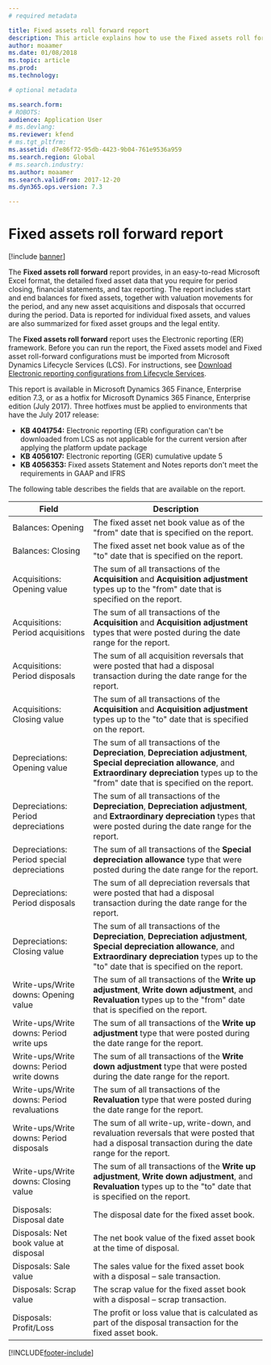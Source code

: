 ```yaml
---
# required metadata

title: Fixed assets roll forward report
description: This article explains how to use the Fixed assets roll forward report.
author: moaamer
ms.date: 01/08/2018
ms.topic: article
ms.prod: 
ms.technology: 

# optional metadata

ms.search.form: 
# ROBOTS: 
audience: Application User
# ms.devlang: 
ms.reviewer: kfend
# ms.tgt_pltfrm: 
ms.assetid: d7e86f72-95db-4423-9b04-761e9536a959
ms.search.region: Global
# ms.search.industry: 
ms.author: moaamer
ms.search.validFrom: 2017-12-20
ms.dyn365.ops.version: 7.3

---
```

# Fixed assets roll forward report

[!include [banner](../includes/banner.md)]

The **Fixed assets roll forward** report provides, in an easy-to-read Microsoft Excel format, the detailed fixed asset data that you require for period closing, financial statements, and tax reporting. The report includes start and end balances for fixed assets, together with valuation movements for the period, and any new asset acquisitions and disposals that occurred during the period. Data is reported for individual fixed assets, and values are also summarized for fixed asset groups and the legal entity.

The **Fixed assets roll forward** report uses the Electronic reporting (ER) framework. Before you can run the report, the Fixed assets model and Fixed asset roll-forward configurations must be imported from Microsoft Dynamics Lifecycle Services (LCS). For instructions, see [Download Electronic reporting configurations from Lifecycle Services](/dynamics365/unified-operations/dev-itpro/analytics/download-electronic-reporting-configuration-lcs).

This report is available in Microsoft Dynamics 365 Finance, Enterprise edition 7.3, or as a hotfix for Microsoft Dynamics 365 Finance, Enterprise edition (July 2017). Three hotfixes must be applied to environments that have the July 2017 release:

- **KB 4041754:** Electronic reporting (ER) configuration can't be downloaded from LCS as not applicable for the current version after applying the platform update package
- **KB 4056107:** Electronic reporting (GER) cumulative update 5
- **KB 4056353:** Fixed assets Statement and Notes reports don't meet the requirements in GAAP and IFRS

The following table describes the fields that are available on the report.


|                    Field                    |                                                                                                                                Description                                                                                                                                |
|---------------------------------------------|---------------------------------------------------------------------------------------------------------------------------------------------------------------------------------------------------------------------------------------------------------------------------|
|              Balances: Opening              |                                                                                           The fixed asset net book value as of the "from" date that is specified on the report.                                                                                           |
|              Balances: Closing              |                                                                                            The fixed asset net book value as of the "to" date that is specified on the report.                                                                                            |
|         Acquisitions: Opening value         |                                                 The sum of all transactions of the <strong>Acquisition</strong> and <strong>Acquisition adjustment</strong> types up to the "from" date that is specified on the report.                                                  |
|      Acquisitions: Period acquisitions      |                                                 The sum of all transactions of the <strong>Acquisition</strong> and <strong>Acquisition adjustment</strong> types that were posted during the date range for the report.                                                  |
|       Acquisitions: Period disposals        |                                                                        The sum of all acquisition reversals that were posted that had a disposal transaction during the date range for the report.                                                                        |
|         Acquisitions: Closing value         |                                                  The sum of all transactions of the <strong>Acquisition</strong> and <strong>Acquisition adjustment</strong> types up to the "to" date that is specified on the report.                                                   |
|        Depreciations: Opening value         | The sum of all transactions of the <strong>Depreciation</strong>, <strong>Depreciation adjustment</strong>, <strong>Special depreciation allowance</strong>, and <strong>Extraordinary depreciation</strong> types up to the "from" date that is specified on the report. |
|     Depreciations: Period depreciations     |                         The sum of all transactions of the <strong>Depreciation</strong>, <strong>Depreciation adjustment</strong>, and <strong>Extraordinary depreciation</strong> types that were posted during the date range for the report.                          |
| Depreciations: Period special depreciations |                                                              The sum of all transactions of the <strong>Special depreciation allowance</strong> type that were posted during the date range for the report.                                                               |
|       Depreciations: Period disposals       |                                                                       The sum of all depreciation reversals that were posted that had a disposal transaction during the date range for the report.                                                                        |
|        Depreciations: Closing value         |  The sum of all transactions of the <strong>Depreciation</strong>, <strong>Depreciation adjustment</strong>, <strong>Special depreciation allowance</strong>, and <strong>Extraordinary depreciation</strong> types up to the "to" date that is specified on the report.  |
|    Write-ups/Write downs: Opening value     |                              The sum of all transactions of the <strong>Write up adjustment</strong>, <strong>Write down adjustment</strong>, and <strong>Revaluation</strong> types up to the "from" date that is specified on the report.                               |
|   Write-ups/Write downs: Period write ups   |                                                                    The sum of all transactions of the <strong>Write up adjustment</strong> type that were posted during the date range for the report.                                                                    |
|  Write-ups/Write downs: Period write downs  |                                                                   The sum of all transactions of the <strong>Write down adjustment</strong> type that were posted during the date range for the report.                                                                   |
| Write-ups/Write downs: Period revaluations  |                                                                        The sum of all transactions of the <strong>Revaluation</strong> type that were posted during the date range for the report.                                                                        |
|   Write-ups/Write downs: Period disposals   |                                                           The sum of all write-up, write-down, and revaluation reversals that were posted that had a disposal transaction during the date range for the report.                                                           |
|    Write-ups/Write downs: Closing value     |                               The sum of all transactions of the <strong>Write up adjustment</strong>, <strong>Write down adjustment</strong>, and <strong>Revaluation</strong> types up to the "to" date that is specified on the report.                                |
|          Disposals: Disposal date           |                                                                                                                The disposal date for the fixed asset book.                                                                                                                |
|    Disposals: Net book value at disposal    |                                                                                                    The net book value of the fixed asset book at the time of disposal.                                                                                                    |
|            Disposals: Sale value            |                                                                                               The sales value for the fixed asset book with a disposal – sale transaction.                                                                                                |
|           Disposals: Scrap value            |                                                                                               The scrap value for the fixed asset book with a disposal – scrap transaction.                                                                                               |
|           Disposals: Profit/Loss            |                                                                                 The profit or loss value that is calculated as part of the disposal transaction for the fixed asset book.                                                                                 |



[!INCLUDE[footer-include](../../includes/footer-banner.md)]

